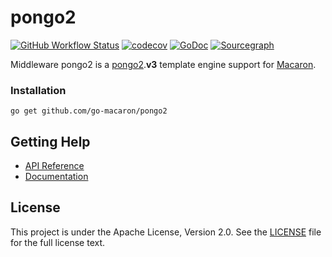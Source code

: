 # pongo2

[![GitHub Workflow Status](https://img.shields.io/github/workflow/status/go-macaron/pongo2/Go?logo=github&style=for-the-badge)](https://github.com/go-macaron/pongo2/actions?query=workflow%3AGo)
[![codecov](https://img.shields.io/codecov/c/github/go-macaron/pongo2/master?logo=codecov&style=for-the-badge)](https://codecov.io/gh/go-macaron/pongo2)
[![GoDoc](https://img.shields.io/badge/GoDoc-Reference-blue?style=for-the-badge&logo=go)](https://pkg.go.dev/github.com/go-macaron/pongo2?tab=doc)
[![Sourcegraph](https://img.shields.io/badge/view%20on-Sourcegraph-brightgreen.svg?style=for-the-badge&logo=sourcegraph)](https://sourcegraph.com/github.com/go-macaron/pongo2)

Middleware pongo2 is a [pongo2](https://github.com/flosch/pongo2).**v3** template engine support for [Macaron](https://github.com/go-macaron/macaron).

### Installation

	go get github.com/go-macaron/pongo2
	
## Getting Help

- [API Reference](https://gowalker.org/github.com/go-macaron/pongo2)
- [Documentation](https://go-macaron.com/middlewares/templating#pongo2-templating-engine)

## License

This project is under the Apache License, Version 2.0. See the [LICENSE](LICENSE) file for the full license text.
